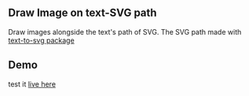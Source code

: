 ## Draw Image on text-SVG path

Draw images alongside the text's path of SVG.
The SVG path made with [text-to-svg package](https://www.npmjs.com/package/text-to-svg)

## Demo

test it [live here](https://image-to-text-path.vercel.app/api)